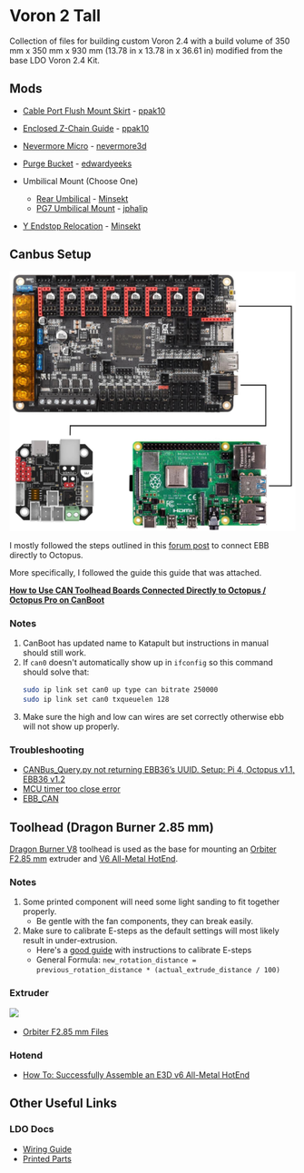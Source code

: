 # Voron 2 Tall

<!-- <div align="center">
  <img src="./images/placeholder.JPEG" width="500px">
</div> -->

Collection of files for building custom Voron 2.4 with a build volume of 350 mm
x 350 mm x 930 mm (13.78 in x 13.78 in x 36.61 in) modified from the base LDO
Voron 2.4 Kit. 

## Mods
- [Cable Port Flush Mount Skirt](https://mods.vorondesign.com/details/3vEc5I965u0puzAmz9DqvA) - [ppak10](https://github.com/ppak10)
- [Enclosed Z-Chain Guide](https://mods.vorondesign.com/details/4mSRcdfNCvSq6nsRHETw) - [ppak10](https://github.com/ppak10)
- [Nevermore Micro](https://github.com/nevermore3d/Nevermore_Micro) - [nevermore3d](https://github.com/nevermore3d)
- [Purge Bucket](https://github.com/VoronDesign/VoronUsers/tree/main/orphaned_mods/edwardyeeks/Decontaminator_Purge_Bucket_%26_Nozzle_Scrubber) - [edwardyeeks](https://github.com/edwardyeeks)
- Umbilical Mount (Choose One) 
  - [Rear Umbilical](https://mods.vorondesign.com/details/ho9WEyf6msbGKhTbtM59mQ) - [Minsekt](https://github.com/Minsekt)
  - [PG7 Umbilical Mount](https://www.printables.com/model/312008-voron-24-a-drive-pg7-umbilical-mount) - [jphalip](https://www.printables.com/@jphalip)

- [Y Endstop Relocation](https://mods.vorondesign.com/details/ho9WEyf6msbGKhTbtM59mQ) - [Minsekt](https://github.com/Minsekt)

## Canbus Setup

![Canbus Direct Diagram](images/canbus_direct_diagram.PNG)

I mostly followed the steps outlined in this [forum post](https://www.teamfdm.com/forums/topic/672-how-to-use-can-toolhead-boards-connected-directly-to-octopus-octopus-pro-on-canboot/?do=findComment&comment=9911) to connect EBB directly to
Octopus.

More specifically, I followed the guide this guide that was attached.

[**How to Use CAN Toolhead Boards Connected Directly to Octopus / Octopus Pro on CanBoot**](Manuals/Canbus/How%20to%20Use%20CAN%20Toolhead%20Boards%20Connected%20Directly%20to%20Octopus.pdf)

### Notes
1. CanBoot has updated name to Katapult but instructions in manual should still work.
2. If `can0` doesn't automatically show up in `ifconfig` so this command should solve that:
    ```bash
    sudo ip link set can0 up type can bitrate 250000
    sudo ip link set can0 txqueuelen 128
    ```
3. Make sure the high and low can wires are set correctly otherwise ebb will not show up properly.

### Troubleshooting 
- [CANBus_Query.py not returning EBB36’s UUID. Setup: Pi 4, Octopus v1.1, EBB36 v1.2](https://klipper.discourse.group/t/canbus-query-py-not-returning-ebb36s-uuid-setup-pi-4-octopus-v1-1-ebb36-v1-2/8464)
- [MCU timer too close error](https://klipper.discourse.group/t/help-with-troubleshooting-mcu-timer-too-close-error/15913/18)
- [EBB_CAN](https://github.com/EricZimmerman/VoronTools/blob/main/EBB_CAN.md)

## Toolhead (Dragon Burner 2.85 mm)
[Dragon Burner V8](https://github.com/chirpy2605/voron/tree/main/V0/Dragon_Burner)
toolhead is used as the base for mounting an
[Orbiter F2.85 mm](https://www.orbiterprojects.com/orbiter-f2-85/) extruder and
[V6 All-Metal HotEnd](https://e3d-online.com/products/v6-all-metal-hotend?variant=40923457519675).

### Notes
1. Some printed component will need some light sanding to fit together properly.
    - Be gentle with the fan components, they can break easily.
2. Make sure to calibrate E-steps as the default settings will most likely result in under-extrusion.
    - Here's a [good guide](https://ellis3dp.com/Print-Tuning-Guide/articles/extruder_calibration.html) with instructions to calibrate E-steps
    - General Formula: `new_rotation_distance = previous_rotation_distance * (actual_extrude_distance / 100)`

### Extruder
<img src="https://www.orbiterprojects.com/wp-content/uploads/2021/11/Orbiter_F2.85-e1636623721217.png" width="250px">

- [Orbiter F2.85 mm Files](https://www.thingiverse.com/thing:4860182)

### Hotend
- [How To: Successfully Assemble an E3D v6 All-Metal HotEnd](https://www.matterhackers.com/articles/how-to-assemble-an-e3d-v6-all-metal-hotend)

## Other Useful Links

### LDO Docs
- [Wiring Guide](https://docs.ldomotors.com/en/voron/voron2/wiring_guide_rev_c)
- [Printed Parts](https://docs.ldomotors.com/en/voron/voron2/printed_part_guide_rev_c)
